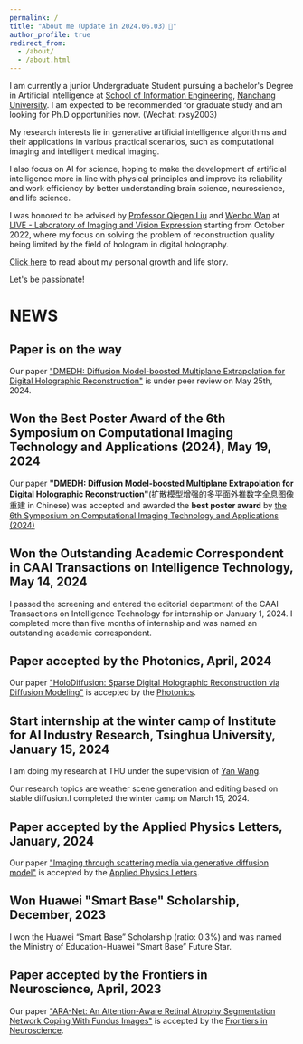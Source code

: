 ```yaml
---
permalink: /
title: "About me（Update in 2024.06.03）👋"
author_profile: true
redirect_from: 
  - /about/
  - /about.html
---
```


I am currently a junior Undergraduate Student pursuing a bachelor's Degree in Artificial intelligence at [School of Information Engineering](http://ie.ncu.edu.cn/), [Nanchang University](https://www.ncu.edu.cn/). I am expected to be recommended for graduate study and am looking for Ph.D opportunities now. (Wechat: rxsy2003)

My research interests lie in generative artificial intelligence algorithms and their applications in various practical scenarios, such as computational imaging and intelligent medical imaging.

I also focus on AI for science, hoping to make the development of artificial intelligence more in line with physical principles and improve its reliability and work efficiency by better understanding brain science, neuroscience, and life science.

I was honored to be advised by [Professor Qiegen Liu](https://github.com/yqx7150/yqx7150.github.com) and [Wenbo Wan](https://teacher.ncu.edu.cn/publish/wanwenbo/) at [LIVE - Laboratory of Imaging and Vision Expression](https://www.labxing.com/lab/1018/home) starting from October 2022, where my focus on solving the problem of reconstruction quality being limited by the field of hologram in digital holography.

[Click here](https://mp.weixin.qq.com/mp/profile_ext?action=home&__biz=Mzk0MDI4Nzk0Mw==&scene=124#wechat_redirect) to read about my personal growth and life story.

Let's be passionate!

# NEWS
## Paper is on the way

Our paper ["DMEDH: Diffusion Model-boosted Multiplane Extrapolation for Digital Holographic Reconstruction"]() is under peer review on May 25th, 2024.

## Won the Best Poster Award of the 6th Symposium on Computational Imaging Technology and Applications (2024), May 19, 2024

Our paper **"DMEDH: Diffusion Model-boosted Multiplane Extrapolation for Digital Holographic Reconstruction"**(扩散模型增强的多平面外推数字全息图像重建 in Chinese) was accepted and awarded the **best poster award** by [the 6th Symposium on Computational Imaging Technology and Applications (2024)](https://mp.weixin.qq.com/s/OuR-H1_foPEXtUggued1Hg)

## Won the Outstanding Academic Correspondent in CAAI Transactions on Intelligence Technology, May 14, 2024

I passed the screening and entered the editorial department of the CAAI Transactions on Intelligence Technology for internship on January 1, 2024. I completed more than five months of internship and was named an outstanding academic correspondent.

## Paper accepted by the Photonics, April, 2024

Our paper ["HoloDiffusion: Sparse Digital Holographic Reconstruction via Diffusion Modeling"](https://www.mdpi.com/2304-6732/11/4/388/pdf?version=1713851060) is accepted by the [Photonics](https://www.mdpi.com/journal/photonics).

## Start internship at the winter camp of Institute for AI Industry Research, Tsinghua University, January 15, 2024
I am doing my research at THU under the supervision of [Yan Wang](https://yanwang202199.github.io/).

Our research topics are weather scene generation and editing based on stable diffusion.I completed the winter camp on March 15, 2024.

## Paper accepted by the Applied Physics Letters, January, 2024

Our paper ["Imaging through scattering media via generative diffusion model"](https://web.archive.org/web/20240210143748id_/https://watermark.silverchair.com/051101_1_5.0180176.pdf?token=AQECAHi208BE49Ooan9kkhW_Ercy7Dm3ZL_9Cf3qfKAc485ysgAABYgwggWEBgkqhkiG9w0BBwagggV1MIIFcQIBADCCBWoGCSqGSIb3DQEHATAeBglghkgBZQMEAS4wEQQM5sBidvCq11tqmR66AgEQgIIFO5BFZkMdHAwLHQ3Wu3V_WECXeG0pO2KhyJhUruXFRI3geUo54KNmxLRrVZTteP_zLHMlxaXdxDFM0oKlFFD4zjcC3mnYI2iv6g-YpYN6gJW-UB2goj1D89P8H0LmfBxETe7M9uPx3wVwc6hlMUlc4ScKourMFWivSmt787WL9-RhULKFH6SR2B9LTvKDcML9kNIfUCaRMfviJjGOvSLyryzY60RoakNznUrpwyZO8ZfYC_QqWpNGpKMM9-8qpThK1lGbN-og_54Ut-q_tR3faT4MYwVitDGqirzmsVdZHbff5y_P6CH00wKFWP2FYfVyHcBxu7NeSpRWy9HjMVQo9JHEKnH0i443WrmfNzG8CSScjb3nhx1Wp2Mpf-pauZcl9aN5AJ1L8HOGiuOo3-5ZRot21raog0GahsAspXS76bMcRMUQHC4X1XLFrbj58tHd2rF5opBjeHV3Wc_WLvRxgzf7FBrUEJp_YrVikezPZRPUWEAgK7ounkkpbHs41Ph3GgTi-98dUxMmLtf5HYxfLdxTPB-uihYL1-fjKp7OZUEIHLyrsTNlfyBEwNq42WvoU1jcYv3jugABRyDLmY8UkG4sdBZ-GA7fJ0iySBBPg8dTgDw_mgxBTfMOd_gYaV1zqogSTpisCMx_-ClUh-V0UwAlxlxy8htbQN_H6At043Db9RpPela77V1NtvQ1fmE4VYU3NfYl5M9_UAuupqF498oQNO0Ekdxlhq1cY1aU_8tXuXT4TBpTcsIoMFmDvcSRj353MDVkJHlp0ZBhsbuOMA6dRA04pU-NzWXsRDKy2iABdp2Rh4hWrll0nu5RmkgO6jt71A7TijX9HC95geSVEdYavdUYChkk4fnFA7x0q7D-8gzZW0GVB-L9bCeiv3fe537GmhKRn0HqkE4FALkDsfvDUHZ0pbJ1htbKvzJGXftqAmyonRguqOnDMLAV3bRNavgqvwdepyZLS-ZM855gtmDtw6NpEeuXY3nNt3aaK27HMqbqpFOUoJtjZ9Lg0GPPGYbdCw3rnCzFdgIt2n7lR274MIJ0ks2MaXFI34hBBsbt4nbRudqRF97itYATePj1zav71S5Z3g2stAwUnQ7ybfbbjj2EAu8ePnOPTJK11M6JiUjQbJpS4x_7gCEvpTMr-VYCgBMry25nnOaLY1kvVIBtvBBeDj4MN0Q6pYQ1__VmM8uZrTkEhfzd-vOzQ7CAhu7jmVvmGMy8P0GJ6p_ESXhXQKSet0-uQ8qISpUa7dKzMY3N_0W9NJxtMqO5iqs0MpdnPF8IqnY1LcrT5mJ8eYXraC68AaULO6PBBukvKxDg2gnmTYSACAzUzfdu6VzDwN7btUNpLBjuSrbKCAXahWZHqEdD-vHaYt96L-J7abFZH99Ig3sPcDnGyxRchLy9tiqBMGjloGcwodDh1qoAVaFixpT243c1b1hWgJYk0xFQp5ibnTWwWj2dePHhIdCcwvakfGNeXh-7W7bU0iebhnRNzkVEtNUkQ6hG1gV3A0ynjisOPxCmmtTnnjKGLveDO3I4qs2BIWSCry9MqL3BxwVdl3mFoyuL5ixPSBTAllaYU_5w9XCA2u_QT87g0nMT8yPTcH3hcmviCE21drADz6Xw9q2rW8zH5QL9h4kmevdgVnGKUQP_qt99-v7NcL31HLjtE_i1C1vMZu9QUFgh2mk5YZ0RZ3aTJcFls6T-wr2WLe9dLjxGHw4o71MVUuBcCNLHTEgTJIwGDNbMfcwQfyHhYjfGVQ1W-bYwPTrXreg--QapaD0vLFX6WnE) is accepted by the [Applied Physics Letters](https://pubs.aip.org/aip/apl).

## Won Huawei "Smart Base" Scholarship, December, 2023
I won the Huawei “Smart Base” Scholarship (ratio: 0.3%) and was named the Ministry of Education-Huawei “Smart Base” Future Star.

## Paper accepted by the Frontiers in Neuroscience, April, 2023

Our paper ["ARA-Net: An Attention-Aware Retinal Atrophy Segmentation Network Coping With Fundus Images"](https://doi.org/10.3389/fnins.2023.1174937) is accepted by the [Frontiers in Neuroscience](https://www.frontiersin.org/journals/neuroscience).


<!--
## Won the Outstanding Undergraduate Graduation Design (Thesis) of Beijing Ordinary Colleges and Universities, December 13, 2023

My final year project "Research on Fairness of Top-k Based on Interactive Search" won the Outstanding Undergraduate Graduation Design (Thesis) of Beijing University of Posts and Telecommunications and Beijing Ordinary Higher Educational Institutions under the supervision of [Prof. Jingyu Wang](https://scholar.google.com/citations?user=H441DjwAAAAJ&hl=zh-CN&oi=ao).

## Received the award of Outstanding Undergraduate Graduation of Beijing Ordinary Colleges and Universities, July 1, 2023

I was awarded the honorary title of Outstanding Undergraduate Graduation of Beijing University of Posts and Telecommunications and Beijing Ordinary Colleges and Universities.

## Received and accepted an official Ph.D offer from The Hong Kong University of Science and Technology, December 10, 2022

Received and accepted an official Ph.D offer of computer science and engineering from [HKUST Fok Ying Tung Graduate School](https://fytgs.hkust.edu.hk/).


## Finished my Mitacs globalink research internship at UBC, October 25, 2022

I Finished my Mitacs globalink research internship at **UBC** under the supervision of Prof. Matei Ripeanu.

## Paper accepted by the Journal of Software, August, 2022

Our paper ["Multi-view fusion based moving target tracking using IR-UWB devices"]() is accepted by the [Journal of Software](http://www.jos.org.cn/josen/home).

## Start my Mitacs globalink research internship at UBC, July 25, 2022

I am doing my Mitacs globalink research internship at **UBC** under the supervision of [Prof. Matei Ripeanu](https://people.ece.ubc.ca/matei/).

Our research topics are approximation algorithms and dynamic-only algorithms in dynamic graph processing. 

## Receive 2022 Mitacs GRI Offer, December 10, 2021

I have been selected for a 2022 [Mitacs Globalink Research Internship](https://www.mitacs.ca/en/programs/globalink/globalink-research-internship) and accept my match offer.

I have been matched with the following project: <br>
Project Title: Massive-scale Graph Processing <br>
Professor Name: **Matei Ripeanu** <br>
Host University: **University of British Columbia – Vancouver**
-->



<!--
A data-driven personal website
======
Like many other Jekyll-based GitHub Pages templates, Academic Pages makes you separate the website's content from its form. The content & metadata of your website are in structured markdown files, while various other files constitute the theme, specifying how to transform that content & metadata into HTML pages. You keep these various markdown (.md), YAML (.yml), HTML, and CSS files in a public GitHub repository. Each time you commit and push an update to the repository, the [GitHub pages](https://pages.github.com/) service creates static HTML pages based on these files, which are hosted on GitHub's servers free of charge.

Many of the features of dynamic content management systems (like Wordpress) can be achieved in this fashion, using a fraction of the computational resources and with far less vulnerability to hacking and DDoSing. You can also modify the theme to your heart's content without touching the content of your site. If you get to a point where you've broken something in Jekyll/HTML/CSS beyond repair, your markdown files describing your talks, publications, etc. are safe. You can rollback the changes or even delete the repository and start over -- just be sure to save the markdown files! Finally, you can also write scripts that process the structured data on the site, such as [this one](https://github.com/academicpages/academicpages.github.io/blob/master/talkmap.ipynb) that analyzes metadata in pages about talks to display [a map of every location you've given a talk](https://academicpages.github.io/talkmap.html).

Getting started
======
1. Register a GitHub account if you don't have one and confirm your e-mail (required!)
1. Fork [this repository](https://github.com/academicpages/academicpages.github.io) by clicking the "fork" button in the top right. 
1. Go to the repository's settings (rightmost item in the tabs that start with "Code", should be below "Unwatch"). Rename the repository "[your GitHub username].github.io", which will also be your website's URL.
1. Set site-wide configuration and create content & metadata (see below -- also see [this set of diffs](http://archive.is/3TPas) showing what files were changed to set up [an example site](https://getorg-testacct.github.io) for a user with the username "getorg-testacct")
1. Upload any files (like PDFs, .zip files, etc.) to the files/ directory. They will appear at https://[your GitHub username].github.io/files/example.pdf.  
1. Check status by going to the repository settings, in the "GitHub pages" section

Site-wide configuration
------
The main configuration file for the site is in the base directory in [_config.yml](https://github.com/academicpages/academicpages.github.io/blob/master/_config.yml), which defines the content in the sidebars and other site-wide features. You will need to replace the default variables with ones about yourself and your site's github repository. The configuration file for the top menu is in [_data/navigation.yml](https://github.com/academicpages/academicpages.github.io/blob/master/_data/navigation.yml). For example, if you don't have a portfolio or blog posts, you can remove those items from that navigation.yml file to remove them from the header. 

Create content & metadata
------
For site content, there is one markdown file for each type of content, which are stored in directories like _publications, _talks, _posts, _teaching, or _pages. For example, each talk is a markdown file in the [_talks directory](https://github.com/academicpages/academicpages.github.io/tree/master/_talks). At the top of each markdown file is structured data in YAML about the talk, which the theme will parse to do lots of cool stuff. The same structured data about a talk is used to generate the list of talks on the [Talks page](https://academicpages.github.io/talks), each [individual page](https://academicpages.github.io/talks/2012-03-01-talk-1) for specific talks, the talks section for the [CV page](https://academicpages.github.io/cv), and the [map of places you've given a talk](https://academicpages.github.io/talkmap.html) (if you run this [python file](https://github.com/academicpages/academicpages.github.io/blob/master/talkmap.py) or [Jupyter notebook](https://github.com/academicpages/academicpages.github.io/blob/master/talkmap.ipynb), which creates the HTML for the map based on the contents of the _talks directory).

**Markdown generator**

I have also created [a set of Jupyter notebooks](https://github.com/academicpages/academicpages.github.io/tree/master/markdown_generator
) that converts a CSV containing structured data about talks or presentations into individual markdown files that will be properly formatted for the Academic Pages template. The sample CSVs in that directory are the ones I used to create my own personal website at stuartgeiger.com. My usual workflow is that I keep a spreadsheet of my publications and talks, then run the code in these notebooks to generate the markdown files, then commit and push them to the GitHub repository.

How to edit your site's GitHub repository
------
Many people use a git client to create files on their local computer and then push them to GitHub's servers. If you are not familiar with git, you can directly edit these configuration and markdown files directly in the github.com interface. Navigate to a file (like [this one](https://github.com/academicpages/academicpages.github.io/blob/master/_talks/2012-03-01-talk-1.md) and click the pencil icon in the top right of the content preview (to the right of the "Raw | Blame | History" buttons). You can delete a file by clicking the trashcan icon to the right of the pencil icon. You can also create new files or upload files by navigating to a directory and clicking the "Create new file" or "Upload files" buttons. 

Example: editing a markdown file for a talk
![Editing a markdown file for a talk](/images/editing-talk.png)

For more info
------
More info about configuring Academic Pages can be found in [the guide](https://academicpages.github.io/markdown/). The [guides for the Minimal Mistakes theme](https://mmistakes.github.io/minimal-mistakes/docs/configuration/) (which this theme was forked from) might also be helpful.

-->

<script type="text/javascript" id="clustrmaps" src="//clustrmaps.com/map_v2.js?d=KKPhQ-LXT8mek63h4Oa8BltFlbFsTTwZkLrrWb3wFEs&cl=ffffff&w=a"></script> <style> /* Refined styling to match your existing design */ .research-areas { background: #f8f9fa; padding: 25px; border-radius: 12px; margin: 20px 0; } .research-item { background: white; padding: 20px; margin: 15px 0; border-radius: 8px; box-shadow: 0 1px 3px rgba(0,0,0,0.1); display: flex; align-items: flex-start; } .research-icon { font-size: 24px; margin-right: 15px; } .research-content h3 { margin: 0 0 10px 0; font-size: 1.2em; color: #333; } .research-content p { margin: 0; color: #666; line-height: 1.5; } </style> <script> document.addEventListener('DOMContentLoaded', (event) => { document.body.style.opacity = '0'; setTimeout(() => { document.body.style.opacity = '1'; }, 100); }); </script>
